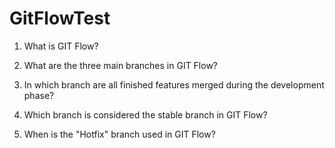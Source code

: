 # GitFlowTest

1. What is GIT Flow?

2. What are the three main branches in GIT Flow?

3. In which branch are all finished features merged during the development phase?

4. Which branch is considered the stable branch in GIT Flow?

5. When is the "Hotfix" branch used in GIT Flow?
